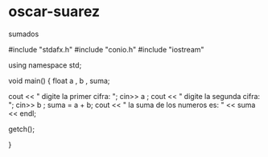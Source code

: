 # oscar-suarez
sumados

#include "stdafx.h"
#include "conio.h"
#include "iostream"

using namespace std;

void main()
{ float a , b , suma;

  cout << " digite la primer cifra: "; 
  cin>> a ;
  cout << " digite la segunda cifra: "; 
  cin>> b ;
  suma = a + b;
  cout << " la suma de los numeros es: " << suma << endl;

 getch();

}
